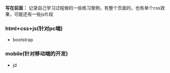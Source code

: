**写在前面：** 记录自己学习过程做的一些练习案例，有整个页面的，也有单个css效果，可能还有一些js片段
### html+css+js(针对pc端)

- bootstrap

### mobile(针对移动端的开发)

- jd
